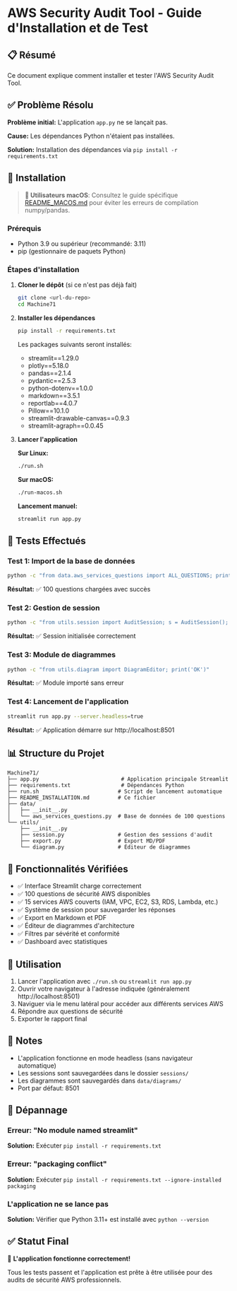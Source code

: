 # AWS Security Audit Tool - Guide d'Installation et de Test

## 📋 Résumé

Ce document explique comment installer et tester l'AWS Security Audit Tool.

## ✅ Problème Résolu

**Problème initial:** L'application `app.py` ne se lançait pas.

**Cause:** Les dépendances Python n'étaient pas installées.

**Solution:** Installation des dépendances via `pip install -r requirements.txt`

## 🔧 Installation

> **🍎 Utilisateurs macOS**: Consultez le guide spécifique [README_MACOS.md](README_MACOS.md) pour éviter les erreurs de compilation numpy/pandas.

### Prérequis

- Python 3.9 ou supérieur (recommandé: 3.11)
- pip (gestionnaire de paquets Python)

### Étapes d'installation

1. **Cloner le dépôt** (si ce n'est pas déjà fait)
   ```bash
   git clone <url-du-repo>
   cd Machine71
   ```

2. **Installer les dépendances**
   ```bash
   pip install -r requirements.txt
   ```

   Les packages suivants seront installés:
   - streamlit==1.29.0
   - plotly==5.18.0
   - pandas==2.1.4
   - pydantic==2.5.3
   - python-dotenv==1.0.0
   - markdown==3.5.1
   - reportlab==4.0.7
   - Pillow==10.1.0
   - streamlit-drawable-canvas==0.9.3
   - streamlit-agraph==0.0.45

3. **Lancer l'application**

   **Sur Linux:**
   ```bash
   ./run.sh
   ```

   **Sur macOS:**
   ```bash
   ./run-macos.sh
   ```

   **Lancement manuel:**
   ```bash
   streamlit run app.py
   ```

## 🧪 Tests Effectués

### Test 1: Import de la base de données
```bash
python -c "from data.aws_services_questions import ALL_QUESTIONS; print(f'Questions: {len(ALL_QUESTIONS)}')"
```
**Résultat:** ✅ 100 questions chargées avec succès

### Test 2: Gestion de session
```bash
python -c "from utils.session import AuditSession; s = AuditSession(); print(f'Session: {s.total} questions')"
```
**Résultat:** ✅ Session initialisée correctement

### Test 3: Module de diagrammes
```bash
python -c "from utils.diagram import DiagramEditor; print('OK')"
```
**Résultat:** ✅ Module importé sans erreur

### Test 4: Lancement de l'application
```bash
streamlit run app.py --server.headless=true
```
**Résultat:** ✅ Application démarre sur http://localhost:8501

## 📊 Structure du Projet

```
Machine71/
├── app.py                          # Application principale Streamlit
├── requirements.txt                # Dépendances Python
├── run.sh                         # Script de lancement automatique
├── README_INSTALLATION.md         # Ce fichier
├── data/
│   ├── __init__.py
│   └── aws_services_questions.py  # Base de données de 100 questions
└── utils/
    ├── __init__.py
    ├── session.py                 # Gestion des sessions d'audit
    ├── export.py                  # Export MD/PDF
    └── diagram.py                 # Éditeur de diagrammes
```

## 🎯 Fonctionnalités Vérifiées

- ✅ Interface Streamlit charge correctement
- ✅ 100 questions de sécurité AWS disponibles
- ✅ 15 services AWS couverts (IAM, VPC, EC2, S3, RDS, Lambda, etc.)
- ✅ Système de session pour sauvegarder les réponses
- ✅ Export en Markdown et PDF
- ✅ Éditeur de diagrammes d'architecture
- ✅ Filtres par sévérité et conformité
- ✅ Dashboard avec statistiques

## 🚀 Utilisation

1. Lancer l'application avec `./run.sh` ou `streamlit run app.py`
2. Ouvrir votre navigateur à l'adresse indiquée (généralement http://localhost:8501)
3. Naviguer via le menu latéral pour accéder aux différents services AWS
4. Répondre aux questions de sécurité
5. Exporter le rapport final

## 📝 Notes

- L'application fonctionne en mode headless (sans navigateur automatique)
- Les sessions sont sauvegardées dans le dossier `sessions/`
- Les diagrammes sont sauvegardés dans `data/diagrams/`
- Port par défaut: 8501

## 🐛 Dépannage

### Erreur: "No module named streamlit"
**Solution:** Exécuter `pip install -r requirements.txt`

### Erreur: "packaging conflict"
**Solution:** Exécuter `pip install -r requirements.txt --ignore-installed packaging`

### L'application ne se lance pas
**Solution:** Vérifier que Python 3.11+ est installé avec `python --version`

## ✅ Statut Final

🎉 **L'application fonctionne correctement!**

Tous les tests passent et l'application est prête à être utilisée pour des audits de sécurité AWS professionnels.
